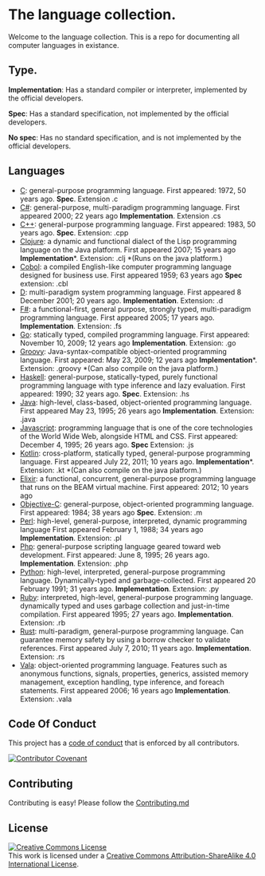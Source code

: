 # The language collection.

Welcome to the language collection. This is a repo for documenting all computer languages in existance.

## Type.

**Implementation**: Has a standard compiler or interpreter, implemented by the official developers.

**Spec**: Has a standard specification, not implemented by the official developers.

**No spec**: Has no standard specification, and is not implemented by the official developers.

## Languages

- [C](/languages/c/): general-purpose programming language. First appeared: 1972, 50 years ago. **Spec**. Extension .c
- [C#](/languages/c#/): general-purpose, multi-paradigm programming language. First appeared	2000; 22 years ago **Implementation**. Extension .cs
- [C++](/languages/c++/): general-purpose programming language. First appeared: 1983, 50 years ago. **Spec**. Extension: .cpp
- [Clojure](/languages/clojure/): a dynamic and functional dialect of the Lisp programming language on the Java platform. First appeared 2007; 15 years ago **Implementation***. Extension: .clj *(Runs on the java platform.)
- [Cobol](languages/cobol/): a compiled English-like computer programming language designed for business use. First appeared 1959; 63 years ago **Spec** extension: .cbl
- [D](/languages/d/): multi-paradigm system programming language. First appeared 8 December 2001; 20 years ago. **Implementation**. Extension: .d
- [F#](/languages/f#/): a functional-first, general purpose, strongly typed, multi-paradigm programming language. First appeared 2005; 17 years ago. **Implementation**. Extension: .fs
- [Go](/languages/go/): statically typed, compiled programming language. First appeared: November 10, 2009; 12 years ago **Implementation**. Extension: .go
- [Groovy](/languages/groovy/): Java-syntax-compatible object-oriented programming language.  First appeared: May 23, 2009; 12 years ago **Implementation***. Extension: .groovy *(Can also compile on the java platform.)
- [Haskell](/languages/haskell/): general-purpose, statically-typed, purely functional programming language with type inference and lazy evaluation. First appeared: 1990; 32 years ago. **Spec**. Extension: .hs
- [Java](languages/java/): high-level, class-based, object-oriented programming language. First appeared May 23, 1995; 26 years ago **Implementation**. Extension: .java
- [Javascript](languages/javascript/): programming language that is one of the core technologies of the World Wide Web, alongside HTML and CSS. First appeared: December 4, 1995; 26 years ago. **Spec** Extension: .js
- [Kotlin](languages/kotlin/): cross-platform, statically typed, general-purpose programming language. First appeared	July 22, 2011; 10 years ago. **Implementation***. Extension: .kt *(Can also compile on the java platform.)
- [Elixir](languages/elixr/): a functional, concurrent, general-purpose programming language that runs on the BEAM virtual machine. First appeared: 2012; 10 years ago
- [Objective-C](/languages/objective-c/): general-purpose, object-oriented programming language. First appeared: 1984; 38 years ago **Spec**. Extension: .m
- [Perl](/languages/perl/): high-level, general-purpose, interpreted, dynamic programming language First appeared	February 1, 1988; 34 years ago **Implementation**. Extension: .pl
- [Php](/languages/php/): general-purpose scripting language geared toward web development. First appeared: June 8, 1995; 26 years ago. **Implementation**. Extension: .php
- [Python](languages/python/): high-level, interpreted, general-purpose programming language.  Dynamically-typed and garbage-collected. First appeared 20 February 1991; 31 years ago. **Implementation**. Extension: .py
- [Ruby](languages/ruby/): interpreted, high-level, general-purpose programming language. dynamically typed and uses garbage collection and just-in-time compilation. First appeared	1995; 27 years ago. **Implementation**. Extension: .rb
- [Rust](languages/rust/): multi-paradigm, general-purpose programming language. Can guarantee memory safety by using a borrow checker to validate references. First appeared	July 7, 2010; 11 years ago. **Implementation**. Extension: .rs
- [Vala](languages/vala/): object-oriented programming language. Features such as anonymous functions, signals, properties, generics, assisted memory management, exception handling, type inference, and foreach statements. First appeared 2006; 16 years ago **Implementation**. Extension: .vala

## Code Of Conduct

This project has a [code of conduct](/code-of-conduct/) that is enforced by all contributors.

[![Contributor Covenant](https://img.shields.io/badge/Contributor%20Covenant-2.1-4baaaa.svg)](code_of_conduct.md)

## Contributing

Contributing is easy! Please follow the [Contributing.md](contribuing.md)

## License

<a rel="license" href="http://creativecommons.org/licenses/by-sa/4.0/"><img alt="Creative Commons License" style="border-width:0" src="https://i.creativecommons.org/l/by-sa/4.0/88x31.png" /></a><br />This work is licensed under a <a rel="license" href="http://creativecommons.org/licenses/by-sa/4.0/">Creative Commons Attribution-ShareAlike 4.0 International License</a>.